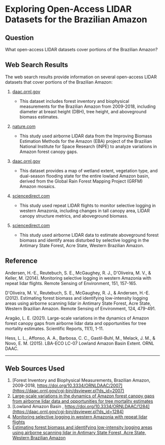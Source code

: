 # Exploring Open-Access LIDAR Datasets for the Brazilian Amazon

## Question
What open-access LIDAR datasets cover portions of the Brazilian Amazon?

## Web Search Results

The web search results provide information on several open-access LIDAR datasets that cover portions of the Brazilian Amazon:

1. [daac.ornl.gov](https://daac.ornl.gov/cgi-bin/dsviewer.pl?ds_id=2007)
   - This dataset includes forest inventory and biophysical measurements for the Brazilian Amazon from 2009-2018, including diameter at breast height (DBH), tree height, and aboveground biomass estimates.

2. [nature.com](https://www.nature.com/articles/s41598-020-80809-w?error=cookies_not_supported&code=41acff0c-cef5-4442-811f-ef777d6bf35a)
   - This study used airborne LIDAR data from the Improving Biomass Estimation Methods for the Amazon (EBA) project of the Brazilian National Institute for Space Research (INPE) to analyze variations in Amazon forest canopy gaps.

3. [daac.ornl.gov](https://daac.ornl.gov/cgi-bin/dsviewer.pl?ds_id=1284)
   - This dataset provides a map of wetland extent, vegetation type, and dual-season flooding state for the entire lowland Amazon basin, derived from the Global Rain Forest Mapping Project (GRFM) Amazon mosaics.

4. [sciencedirect.com](https://www.sciencedirect.com/science/article/pii/S0034425713003441)
   - This study used repeat LIDAR flights to monitor selective logging in western Amazonia, including changes in tall canopy area, LIDAR canopy structure metrics, and aboveground biomass.

5. [sciencedirect.com](https://www.sciencedirect.com/science/article/pii/S0034425712002179)
   - This study used airborne LIDAR data to estimate aboveground forest biomass and identify areas disturbed by selective logging in the Antimary State Forest, Acre State, Western Brazilian Amazon.

## Reference

Andersen, H.-E., Reutebuch, S. E., McGaughey, R. J., D'Oliveira, M. V., & Keller, M. (2014). Monitoring selective logging in western Amazonia with repeat lidar flights. Remote Sensing of Environment, 151, 157-165.

D'Oliveira, M. V., Reutebuch, S. E., McGaughey, R. J., & Andersen, H.-E. (2012). Estimating forest biomass and identifying low-intensity logging areas using airborne scanning lidar in Antimary State Forest, Acre State, Western Brazilian Amazon. Remote Sensing of Environment, 124, 479-491.

Aragão, L. E. (2021). Large-scale variations in the dynamics of Amazon forest canopy gaps from airborne lidar data and opportunities for tree mortality estimates. Scientific Reports, 11(1), 1-11.

Hess, L. L., Affonso, A. A., Barbosa, C. C., Gastil-Buhl, M., Melack, J. M., & Novo, E. M. (2015). LBA-ECO LC-07 Lowland Amazon Basin Extent. ORNL DAAC.

---
## Web Sources Used

1. [Forest Inventory and Biophysical Measurements, Brazilian Amazon, 2009-2018, https://doi.org/10.3334/ORNLDAAC/2007](https://daac.ornl.gov/cgi-bin/dsviewer.pl?ds_id=2007)
2. [Large-scale variations in the dynamics of Amazon forest canopy gaps from airborne lidar data and opportunities for tree mortality estimates](https://www.nature.com/articles/s41598-020-80809-w?error=cookies_not_supported&code=41acff0c-cef5-4442-811f-ef777d6bf35a)
3. [Lowland Amazon Basin , https://doi.org/10.3334/ORNLDAAC/1284](https://daac.ornl.gov/cgi-bin/dsviewer.pl?ds_id=1284)
4. [Monitoring selective logging in western Amazonia with repeat lidar flights](https://www.sciencedirect.com/science/article/pii/S0034425713003441)
5. [Estimating forest biomass and identifying low-intensity logging areas using airborne scanning lidar in Antimary State Forest, Acre State, Western Brazilian Amazon](https://www.sciencedirect.com/science/article/pii/S0034425712002179)
